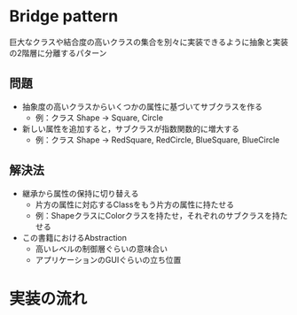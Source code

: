 # Bridge pattern
巨大なクラスや結合度の高いクラスの集合を別々に実装できるように抽象と実装の2階層に分離するパターン

## 問題
- 抽象度の高いクラスからいくつかの属性に基づいてサブクラスを作る
    - 例：クラス Shape -> Square, Circle
- 新しい属性を追加すると，サブクラスが指数関数的に増大する
    - 例：クラス Shape -> RedSquare, RedCircle, BlueSquare, BlueCircle

## 解決法
- 継承から属性の保持に切り替える
    - 片方の属性に対応するClassをもう片方の属性に持たせる
    - 例：ShapeクラスにColorクラスを持たせ，それぞれのサブクラスを持たせる
- この書籍におけるAbstraction
    - 高いレベルの制御層ぐらいの意味合い
    - アプリケーションのGUIぐらいの立ち位置

# 実装の流れ
